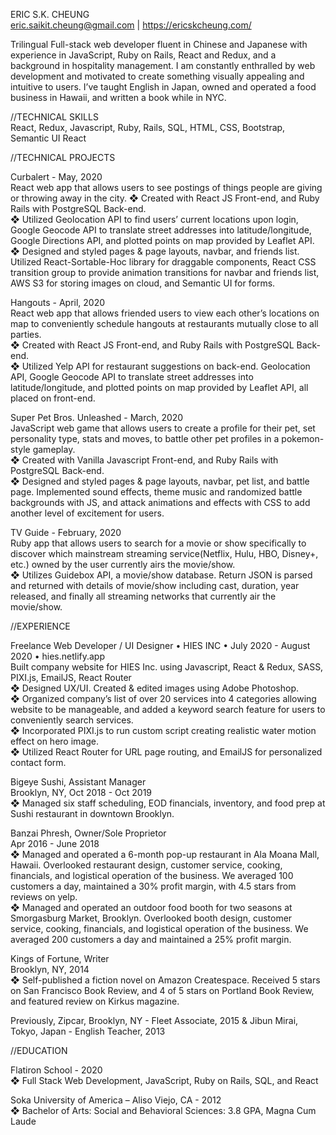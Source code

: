ERIC S.K. CHEUNG  
eric.saikit.cheung@gmail.com | https://ericskcheung.com/

Trilingual Full-stack web developer fluent in Chinese and Japanese with experience in JavaScript, Ruby on Rails, React and Redux, and a background in hospitality management. I am constantly enthralled by web development and motivated to create something visually appealing and intuitive to users. I’ve taught English in Japan, owned and operated a food business in Hawaii, and written a book while in NYC.

//TECHNICAL SKILLS  
React, Redux, Javascript, Ruby, Rails, SQL, HTML, CSS, Bootstrap, Semantic UI React

//TECHNICAL PROJECTS

Curbalert - May, 2020  
React web app that allows users to see postings of things people are giving or throwing away in the city. 
❖  Created with React JS Front-end, and Ruby Rails with PostgreSQL Back-end.  
❖  Utilized Geolocation API to find users’ current locations upon login, Google Geocode API to translate street addresses into latitude/longitude, Google Directions API, and plotted points on map provided by Leaflet API.  
❖  Designed and styled pages & page layouts, navbar, and friends list. Utilized React-Sortable-Hoc library for draggable components, React CSS transition group to provide animation transitions for navbar and friends list, AWS S3 for storing images on cloud, and Semantic UI for forms.

Hangouts - April, 2020  
React web app that allows friended users to view each other’s locations on map to conveniently schedule hangouts at restaurants mutually close to all parties.  
❖  Created with React JS Front-end, and Ruby Rails with PostgreSQL Back-end.  
❖  Utilized Yelp API for restaurant suggestions on back-end. Geolocation API, Google Geocode API to translate street addresses into latitude/longitude, and plotted points on map provided by Leaflet API, all placed on front-end.

Super Pet Bros. Unleashed - March, 2020  
JavaScript web game that allows users to create a profile for their pet, set personality type, stats and moves, to battle other pet profiles in a pokemon-style gameplay.  
❖  Created with Vanilla Javascript Front-end, and Ruby Rails with PostgreSQL Back-end.  
❖  Designed and styled pages & page layouts, navbar, pet list, and battle page. Implemented sound effects, theme music and randomized battle backgrounds with JS, and attack animations and effects with CSS to add another level of excitement for users.

TV Guide - February, 2020  
Ruby app that allows users to search for a movie or show specifically to discover which mainstream streaming service(Netflix, Hulu, HBO, Disney+, etc.) owned by the user currently airs the movie/show.  
❖ Utilizes Guidebox API, a movie/show database. Return JSON is parsed and returned with details of movie/show including cast, duration, year released, and finally all streaming networks that currently air the movie/show.  

//EXPERIENCE

Freelance Web Developer / UI Designer • HIES INC • July 2020 - August 2020 • hies.netlify.app   
Built company website for HIES Inc. using Javascript, React & Redux, SASS, PIXI.js, EmailJS, React Router  
❖  Designed UX/UI. Created & edited images using Adobe Photoshop.  
❖  Organized company’s list of over 20 services into 4 categories allowing website to be manageable, and added a keyword search feature for users to conveniently search services.  
❖  Incorporated PIXI.js to run custom script creating realistic water motion effect on hero image.  
❖  Utilized React Router for URL page routing, and EmailJS for personalized contact form.  

Bigeye Sushi, Assistant Manager  
Brooklyn, NY, Oct 2018 - Oct 2019  
❖  Managed six staff scheduling, EOD financials, inventory, and food prep at Sushi restaurant in downtown Brooklyn.

Banzai Phresh, Owner/Sole Proprietor  
Apr 2016 - June 2018  
❖  Managed and operated a 6-month pop-up restaurant in Ala Moana Mall, Hawaii. Overlooked restaurant design, customer service, cooking, financials, and logistical operation of the business. We averaged 100 customers a day, maintained a 30% profit margin, with 4.5 stars from reviews on yelp.  
❖  Managed and operated an outdoor food booth for two seasons at Smorgasburg Market, Brooklyn. Overlooked booth design, customer service, cooking, financials, and logistical operation of the business. 
We averaged 200 customers a day and maintained a 25% profit margin.

Kings of Fortune,  Writer  
Brooklyn, NY, 2014  
❖  Self-published a fiction novel on Amazon Createspace. Received 5 stars on San Francisco Book Review, and 4 of 5 stars on Portland Book Review, and featured review on Kirkus magazine.

Previously, Zipcar, Brooklyn, NY - Fleet Associate, 2015 & Jibun Mirai, Tokyo, Japan - English Teacher, 2013

//EDUCATION

Flatiron School - 2020  
❖  Full Stack Web Development, JavaScript, Ruby on Rails, SQL, and React

Soka University of America – Aliso Viejo, CA - 2012  
❖  Bachelor of Arts: Social and Behavioral Sciences: 3.8 GPA, Magna Cum Laude
